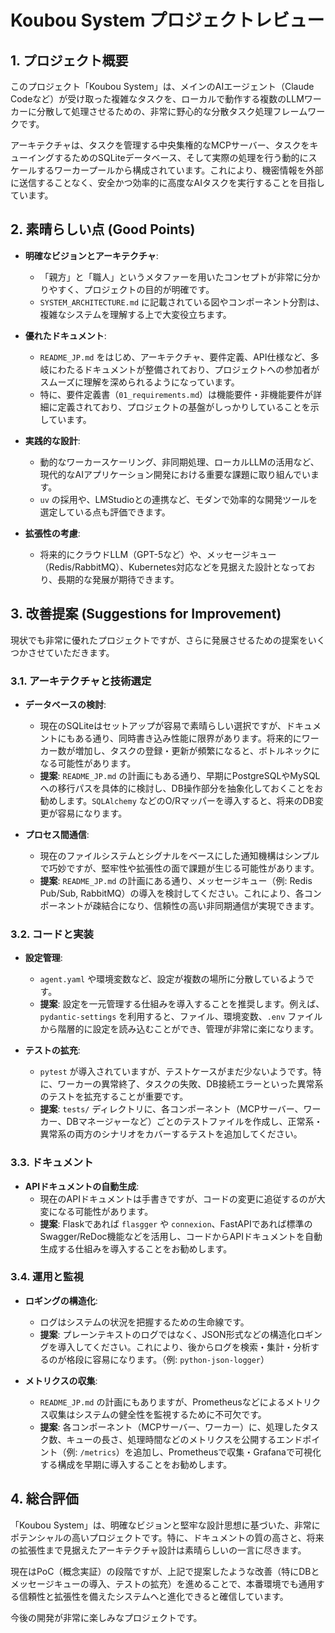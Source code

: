 # Koubou System プロジェクトレビュー

## 1. プロジェクト概要

このプロジェクト「Koubou System」は、メインのAIエージェント（Claude Codeなど）が受け取った複雑なタスクを、ローカルで動作する複数のLLMワーカーに分散して処理させるための、非常に野心的な分散タスク処理フレームワークです。

アーキテクチャは、タスクを管理する中央集権的なMCPサーバー、タスクをキューイングするためのSQLiteデータベース、そして実際の処理を行う動的にスケールするワーカープールから構成されています。これにより、機密情報を外部に送信することなく、安全かつ効率的に高度なAIタスクを実行することを目指しています。

## 2. 素晴らしい点 (Good Points)

- **明確なビジョンとアーキテクチャ**:
  - 「親方」と「職人」というメタファーを用いたコンセプトが非常に分かりやすく、プロジェクトの目的が明確です。
  - `SYSTEM_ARCHITECTURE.md` に記載されている図やコンポーネント分割は、複雑なシステムを理解する上で大変役立ちます。

- **優れたドキュメント**:
  - `README_JP.md` をはじめ、アーキテクチャ、要件定義、API仕様など、多岐にわたるドキュメントが整備されており、プロジェクトへの参加者がスムーズに理解を深められるようになっています。
  - 特に、要件定義書（`01_requirements.md`）は機能要件・非機能要件が詳細に定義されており、プロジェクトの基盤がしっかりしていることを示しています。

- **実践的な設計**:
  - 動的なワーカースケーリング、非同期処理、ローカルLLMの活用など、現代的なAIアプリケーション開発における重要な課題に取り組んでいます。
  - `uv` の採用や、LMStudioとの連携など、モダンで効率的な開発ツールを選定している点も評価できます。

- **拡張性の考慮**:
  - 将来的にクラウドLLM（GPT-5など）や、メッセージキュー（Redis/RabbitMQ）、Kubernetes対応などを見据えた設計となっており、長期的な発展が期待できます。

## 3. 改善提案 (Suggestions for Improvement)

現状でも非常に優れたプロジェクトですが、さらに発展させるための提案をいくつかさせていただきます。

### 3.1. アーキテクチャと技術選定

- **データベースの検討**:
  - 現在のSQLiteはセットアップが容易で素晴らしい選択ですが、ドキュメントにもある通り、同時書き込み性能に限界があります。将来的にワーカー数が増加し、タスクの登録・更新が頻繁になると、ボトルネックになる可能性があります。
  - **提案**: `README_JP.md` の計画にもある通り、早期にPostgreSQLやMySQLへの移行パスを具体的に検討し、DB操作部分を抽象化しておくことをお勧めします。`SQLAlchemy` などのO/Rマッパーを導入すると、将来のDB変更が容易になります。

- **プロセス間通信**:
  - 現在のファイルシステムとシグナルをベースにした通知機構はシンプルで巧妙ですが、堅牢性や拡張性の面で課題が生じる可能性があります。
  - **提案**: `README_JP.md` の計画にある通り、メッセージキュー（例: Redis Pub/Sub, RabbitMQ）の導入を検討してください。これにより、各コンポーネントが疎結合になり、信頼性の高い非同期通信が実現できます。

### 3.2. コードと実装

- **設定管理**:
  - `agent.yaml` や環境変数など、設定が複数の場所に分散しているようです。
  - **提案**: 設定を一元管理する仕組みを導入することを推奨します。例えば、`pydantic-settings` を利用すると、ファイル、環境変数、`.env` ファイルから階層的に設定を読み込むことができ、管理が非常に楽になります。

- **テストの拡充**:
  - `pytest` が導入されていますが、テストケースがまだ少ないようです。特に、ワーカーの異常終了、タスクの失敗、DB接続エラーといった異常系のテストを拡充することが重要です。
  - **提案**: `tests/` ディレクトリに、各コンポーネント（MCPサーバー、ワーカー、DBマネージャーなど）ごとのテストファイルを作成し、正常系・異常系の両方のシナリオをカバーするテストを追加してください。

### 3.3. ドキュメント

- **APIドキュメントの自動生成**:
  - 現在のAPIドキュメントは手書きですが、コードの変更に追従するのが大変になる可能性があります。
  - **提案**: Flaskであれば `flasgger` や `connexion`、FastAPIであれば標準のSwagger/ReDoc機能などを活用し、コードからAPIドキュメントを自動生成する仕組みを導入することをお勧めします。

### 3.4. 運用と監視

- **ロギングの構造化**:
  - ログはシステムの状況を把握するための生命線です。
  - **提案**: プレーンテキストのログではなく、JSON形式などの構造化ロギングを導入してください。これにより、後からログを検索・集計・分析するのが格段に容易になります。（例: `python-json-logger`）

- **メトリクスの収集**:
  - `README_JP.md` の計画にもありますが、Prometheusなどによるメトリクス収集はシステムの健全性を監視するために不可欠です。
  - **提案**: 各コンポーネント（MCPサーバー、ワーカー）に、処理したタスク数、キューの長さ、処理時間などのメトリクスを公開するエンドポイント（例: `/metrics`）を追加し、Prometheusで収集・Grafanaで可視化する構成を早期に導入することをお勧めします。

## 4. 総合評価

「Koubou System」は、明確なビジョンと堅牢な設計思想に基づいた、非常にポテンシャルの高いプロジェクトです。特に、ドキュメントの質の高さと、将来の拡張性まで見据えたアーキテクチャ設計は素晴らしいの一言に尽きます。

現在はPoC（概念実証）の段階ですが、上記で提案したような改善（特にDBとメッセージキューの導入、テストの拡充）を進めることで、本番環境でも通用する信頼性と拡張性を備えたシステムへと進化できると確信しています。

今後の開発が非常に楽しみなプロジェクトです。
